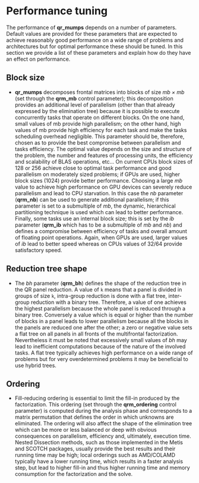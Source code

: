 # Performance tuning

The performance of **qr\_mumps** depends on a number of parameters.
Default values are provided for these parameters that are expected to achieve reasonably good performance on a wide range of problems and architectures but for optimal performance these should be tuned.
In this section we provide a list of these parameters and explain how do they have an effect on performance.

## **Block size**

* **qr\_mumps** decomposes frontal matrices into blocks of size _mb × mb_ (set through the **qrm\_mb** control parameter); this decomposition provides an additional level of parallelism (other than that already expressed by the elimination tree) because it is possible to execute concurrently tasks that operate on different blocks. On the one hand, small values of mb provide high parallelism; on the other hand, high values of mb provide high efficiency for each task and make the tasks scheduling overhead negligible. This parameter should be, therefore, chosen as to provide the best compromise between parallelism and tasks efficiency. The optimal value depends on the size and structure of the problem, the number and features of processing units, the efficiency and scalability of BLAS operations, etc... On current CPUs block sizes of 128 or 256 achieve close to optimal task performance and good parallelism on moderately sized problems; if GPUs are used, higher block sizes (1024) provide better performance. Choosing a large _mb_ value to achieve high performance on GPU devices can severely reduce parallelism and lead to CPU starvation. In this case the _nb_ parameter (**qrm\_nb**) can be used to generate additional parallelism; if this parameter is set to a submultiple of _mb_, the dynamic, hierarchical partitioning technique is used which can lead to better performance. Finally, some tasks use an internal block size; this is set by the _ib_ parameter (**qrm\_ib** which has to be a submultiple of _mb_ and _nb_) and defines a compromise between efficiency of tasks and overall amount of floating point operations. Again, when GPUs are used, larger values of _ib_ lead to better speed whereas on CPUs values of 32/64 provide satisfactory speed.

## **Reduction tree shape**

* The _bh_ parameter (**qrm\_bh**) defines the shape of the reduction tree in the QR panel reduction. A value of ``k`` means that a panel is divided in groups of size ``k``, intra-group reduction is done with a flat tree, inter-group reduction with a binary tree. Therefore, a value of one achieves the highest parallelism because the whole panel is reduced through a binary tree. Conversely a value which is equal or higher than the number of blocks in a panel leads to lower parallelism because all the blocks in the panels are reduced one after the other; a zero or negative value sets a flat tree on all panels in all fronts of the multifrontal factorization. Nevertheless it must be noted that excessively small values of _bh_ may lead to inefficient computations because of the nature of the involved tasks. A flat tree typically achieves high performance on a wide range of problems but for very overdetermined problems it may be beneficial to use hybrid trees.

## **Ordering** 

* Fill-reducing ordering is essential to limit the fill-in produced by the factorization. This ordering (set through the **qrm\_ordering** control parameter) is computed during the analysis phase and corresponds to a matrix permutation that defines the order in which unknowns are eliminated. The ordering will also affect the shape of the elimination tree which can be more or less balanced or deep with obvious consequences on parallelism, efficiency and, ultimately, execution time. Nested Dissection methods, such as those implemented in the Metis and SCOTCH packages, usually provide the best results and their running time may be high; local orderings such as AMD/COLAMD typically have a lower running time, which results in a faster analysis step, but lead to higher fill-in and thus higher running time and memory consumption for the factorization and the solve.
